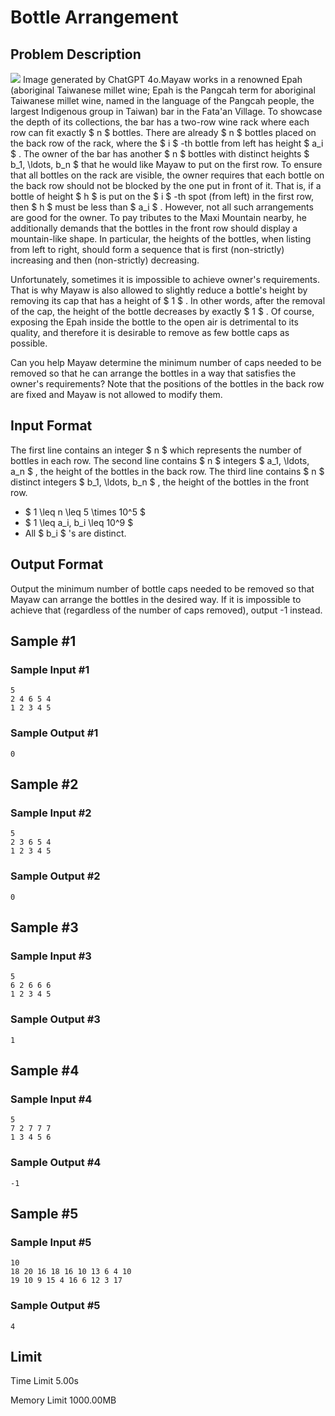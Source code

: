 # Bottle Arrangement

## Problem Description

![](https://cdn.luogu.com.cn/upload/vjudge_pic/CF2041J/a93240ff9d94fb996cc13c493b1008f9c0801598.png) Image generated by ChatGPT 4o.Mayaw works in a renowned Epah (aboriginal Taiwanese millet wine; Epah is the Pangcah term for aboriginal Taiwanese millet wine, named in the language of the Pangcah people, the largest Indigenous group in Taiwan) bar in the Fata'an Village. To showcase the depth of its collections, the bar has a two-row wine rack where each row can fit exactly $ n $ bottles. There are already $ n $ bottles placed on the back row of the rack, where the $ i $ -th bottle from left has height $ a_i $ . The owner of the bar has another $ n $ bottles with distinct heights $ b_1, \ldots, b_n $ that he would like Mayaw to put on the first row. To ensure that all bottles on the rack are visible, the owner requires that each bottle on the back row should not be blocked by the one put in front of it. That is, if a bottle of height $ h $ is put on the $ i $ -th spot (from left) in the first row, then $ h $ must be less than $ a_i $ . However, not all such arrangements are good for the owner. To pay tributes to the Maxi Mountain nearby, he additionally demands that the bottles in the front row should display a mountain-like shape. In particular, the heights of the bottles, when listing from left to right, should form a sequence that is first (non-strictly) increasing and then (non-strictly) decreasing.

Unfortunately, sometimes it is impossible to achieve owner's requirements. That is why Mayaw is also allowed to slightly reduce a bottle's height by removing its cap that has a height of $ 1 $ . In other words, after the removal of the cap, the height of the bottle decreases by exactly $ 1 $ . Of course, exposing the Epah inside the bottle to the open air is detrimental to its quality, and therefore it is desirable to remove as few bottle caps as possible.

Can you help Mayaw determine the minimum number of caps needed to be removed so that he can arrange the bottles in a way that satisfies the owner's requirements? Note that the positions of the bottles in the back row are fixed and Mayaw is not allowed to modify them.

## Input Format

The first line contains an integer $ n $ which represents the number of bottles in each row. The second line contains $ n $ integers $ a_1, \ldots, a_n $ , the height of the bottles in the back row. The third line contains $ n $ distinct integers $ b_1, \ldots, b_n $ , the height of the bottles in the front row.

- $ 1 \leq n \leq 5 \times 10^5 $
- $ 1 \leq a_i, b_i \leq 10^9 $
- All $ b_i $ 's are distinct.

## Output Format

Output the minimum number of bottle caps needed to be removed so that Mayaw can arrange the bottles in the desired way. If it is impossible to achieve that (regardless of the number of caps removed), output -1 instead.

## Sample #1

### Sample Input #1

```
5
2 4 6 5 4
1 2 3 4 5
```

### Sample Output #1

```
0
```

## Sample #2

### Sample Input #2

```
5
2 3 6 5 4
1 2 3 4 5
```

### Sample Output #2

```
0
```

## Sample #3

### Sample Input #3

```
5
6 2 6 6 6
1 2 3 4 5
```

### Sample Output #3

```
1
```

## Sample #4

### Sample Input #4

```
5
7 2 7 7 7
1 3 4 5 6
```

### Sample Output #4

```
-1
```

## Sample #5

### Sample Input #5

```
10
18 20 16 18 16 10 13 6 4 10
19 10 9 15 4 16 6 12 3 17
```

### Sample Output #5

```
4
```

## Limit



Time Limit
5.00s

Memory Limit
1000.00MB